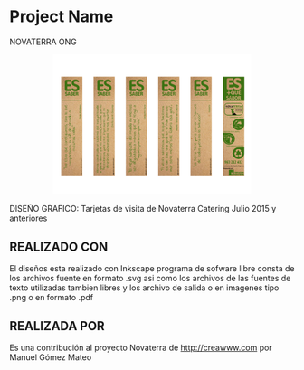 # Project Name
NOVATERRA ONG
<p align="center">
  <img src="https://raw.githubusercontent.com/Novaterra/MarcalibrosNovaterraCatering/master/dise%C3%B1o.png" width="350"/>
</p>

DISEÑO GRAFICO: Tarjetas de visita de Novaterra Catering Julio 2015 y anteriores

## REALIZADO CON

El diseños esta realizado con Inkscape programa de sofware libre
consta de los archivos fuente en formato .svg asi como los archivos de
las fuentes de texto utilizadas tambien libres
y los archivo de salida o en imagenes tipo .png o en formato .pdf

## REALIZADA POR

Es una contribución al proyecto Novaterra de http://creawww.com por Manuel Gómez Mateo